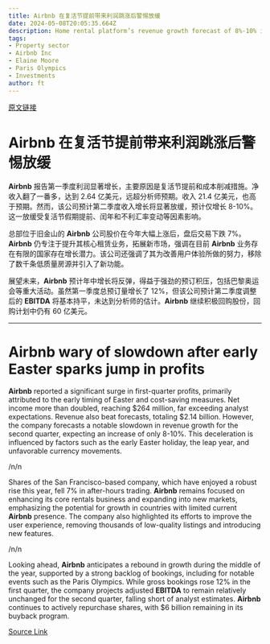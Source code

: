 ```yaml
---
title: Airbnb 在复活节提前带来利润跳涨后警惕放缓
date: 2024-05-08T20:05:35.664Z
description: Home rental platform’s revenue growth forecast of 8%-10% in the second quarter is below recent trend
tags: 
- Property sector
- Airbnb Inc
- Elaine Moore
- Paris Olympics
- Investments
author: ft
---
```


[原文链接](https://ft.com/content/43dc1c3a-128a-4b79-8ae4-28c7cd787824)

# **Airbnb** 在复活节提前带来利润跳涨后警惕放缓 

**Airbnb** 报告第一季度利润显著增长，主要原因是复活节提前和成本削减措施。净收入翻了一番多，达到 2.64 亿美元，远超分析师预期。收入 21.4 亿美元，也高于预期。然而，该公司预计第二季度收入增长将显著放缓，预计仅增长 8-10%。这一放缓受复活节假期提前、闰年和不利汇率变动等因素影响。 

总部位于旧金山的 **Airbnb** 公司股价在今年大幅上涨后，盘后交易下跌 7%。**Airbnb** 仍专注于提升其核心租赁业务，拓展新市场，强调在目前 **Airbnb** 业务存在有限的国家存在增长潜力。该公司还强调了其为改善用户体验所做的努力，移除了数千条低质量房源并引入了新功能。 

展望未来，**Airbnb** 预计年中增长将反弹，得益于强劲的预订积压，包括巴黎奥运会等重大活动。虽然第一季度总预订量增长了 12%，但该公司预计第二季度调整后的 **EBITDA** 将基本持平，未达到分析师的估计。**Airbnb** 继续积极回购股份，回购计划中仍有 60 亿美元。

---

# Airbnb wary of slowdown after early Easter sparks jump in profits 

**Airbnb** reported a significant surge in first-quarter profits, primarily attributed to the early timing of Easter and cost-saving measures. Net income more than doubled, reaching $264 million, far exceeding analyst expectations. Revenue also beat forecasts, totaling $2.14 billion. However, the company forecasts a notable slowdown in revenue growth for the second quarter, expecting an increase of only 8-10%. This deceleration is influenced by factors such as the early Easter holiday, the leap year, and unfavorable currency movements. 

/n/n

Shares of the San Francisco-based company, which have enjoyed a robust rise this year, fell 7% in after-hours trading. **Airbnb** remains focused on enhancing its core rentals business and expanding into new markets, emphasizing the potential for growth in countries with limited current **Airbnb** presence. The company also highlighted its efforts to improve the user experience, removing thousands of low-quality listings and introducing new features. 

/n/n

Looking ahead, **Airbnb** anticipates a rebound in growth during the middle of the year, supported by a strong backlog of bookings, including for notable events such as the Paris Olympics. While gross bookings rose 12% in the first quarter, the company projects adjusted **EBITDA** to remain relatively unchanged for the second quarter, falling short of analyst estimates. **Airbnb** continues to actively repurchase shares, with $6 billion remaining in its buyback program.

[Source Link](https://ft.com/content/43dc1c3a-128a-4b79-8ae4-28c7cd787824)

